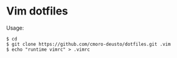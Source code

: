 Vim dotfiles
============

Usage:

```
$ cd
$ git clone https://github.com/cmoro-deusto/dotfiles.git .vim
$ echo "runtime vimrc" > .vimrc
```
